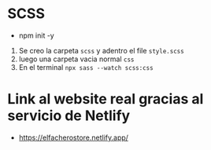 # SCSS
* npm init -y
1) Se creo la carpeta `scss` y adentro el file `style.scss`
2) luego una carpeta vacia normal `css`
3) En el terminal `npx sass --watch scss:css`

# Link al website real gracias al servicio de Netlify
- https://elfacherostore.netlify.app/ 